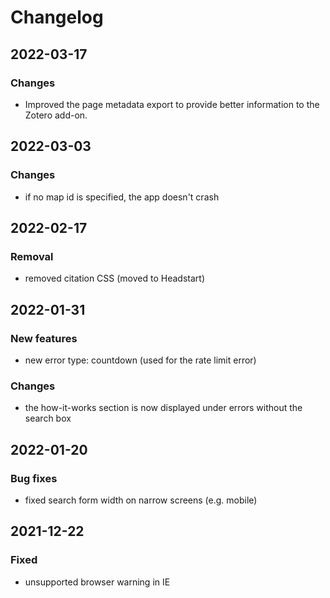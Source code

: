 # Changelog

## 2022-03-17

### Changes

- Improved the page metadata export to provide better information to the Zotero add-on.

## 2022-03-03

### Changes

- if no map id is specified, the app doesn't crash

## 2022-02-17

### Removal

- removed citation CSS (moved to Headstart)

## 2022-01-31

### New features

- new error type: countdown (used for the rate limit error)

### Changes

- the how-it-works section is now displayed under errors without the search box

## 2022-01-20

### Bug fixes

- fixed search form width on narrow screens (e.g. mobile)

## 2021-12-22

### Fixed

- unsupported browser warning in IE
